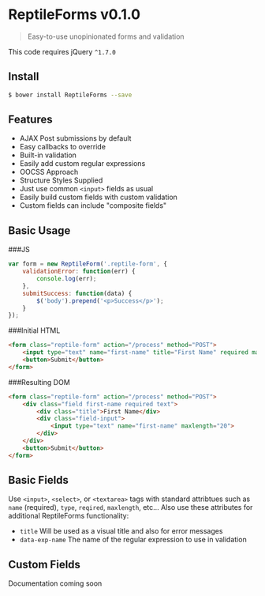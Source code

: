 # ReptileForms v0.1.0
> Easy-to-use unopinionated forms and validation

This code requires jQuery `^1.7.0`

## Install
```sh
$ bower install ReptileForms --save
```

## Features
- AJAX Post submissions by default
 - Easy callbacks to override
- Built-in validation
 - Easily add custom regular expressions
- OOCSS Approach
 - Structure Styles Supplied
- Just use common `<input>` fields as usual
- Easily build custom fields with custom validation
 - Custom fields can include "composite fields"

## Basic Usage
###JS
```js
var form = new ReptileForm('.reptile-form', {
	validationError: function(err) {
		console.log(err);
	},
	submitSuccess: function(data) {
		$('body').prepend('<p>Success</p>');
	}
});
```
###Initial HTML
```html
<form class="reptile-form" action="/process" method="POST">
	<input type="text" name="first-name" title="First Name" required maxlength="20">
	<button>Submit</button>
</form>
```
###Resulting DOM
```html
<form class="reptile-form" action="/process" method="POST">
	<div class="field first-name required text">
		<div class="title">First Name</div>
		<div class="field-input">
			<input type="text" name="first-name" maxlength="20">
		</div>
	</div>
	<button>Submit</button>
</form>
```
## Basic Fields
Use `<input>`, `<select>`, or `<textarea>` tags with standard attribtues such as `name` (required), `type`, `reqired`, `maxlength`, etc...
Also use these attributes for additional ReptileForms functionality:
- `title` Will be used as a visual title and also for error messages
- `data-exp-name` The name of the regular expression to use in validation

## Custom Fields
Documentation coming soon